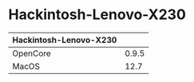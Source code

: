 # Hackintosh-Lenovo-X230

|  Hackintosh-Lenovo-X230  |       |
|  ----                    | ----  |
|  OpenCore                | 0.9.5 |
|  MacOS                   | 12.7  |
